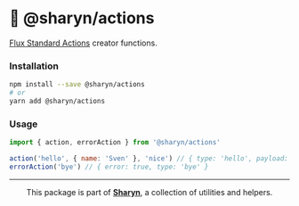 # 🌹 @sharyn/actions

[Flux Standard Actions](https://github.com/redux-utilities/flux-standard-action) creator functions.

### Installation

```sh
npm install --save @sharyn/actions
# or
yarn add @sharyn/actions
```

### Usage

```js
import { action, errorAction } from '@sharyn/actions'

action('hello', { name: 'Sven' }, 'nice') // { type: 'hello', payload: { name: 'Sven' }, meta: 'nice' }
errorAction('bye') // { error: true, type: 'bye' }
```

<hr />

<p align="center">
  This package is part of <a href="https://github.com/sharynjs/sharyn"><b>Sharyn</b></a>, a collection of utilities and helpers.
</p>
